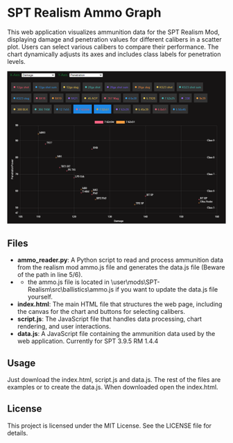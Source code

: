 # SPT Realism Ammo Graph
This web application visualizes ammunition data for the SPT Realism Mod, displaying damage and penetration values for different calibers in a scatter plot. Users can select various calibers to compare their performance. The chart dynamically adjusts its axes and includes class labels for penetration levels.

![Screenshot of the Ammo Graph](img/Example1.png)
## Files

- **ammo_reader.py**: A Python script to read and process ammunition data from the realism mod ammo.js file and generates the data.js file (Beware of the path in line 5/6).
- - the ammo.js file is located in \user\mods\SPT-Realism\src\ballistics\ammo.js if you want to update the data.js file yourself.
- **index.html**: The main HTML file that structures the web page, including the canvas for the chart and buttons for selecting calibers.
- **script.js**: The JavaScript file that handles data processing, chart rendering, and user interactions.
- **data.js**: A JavaScript file containing the ammunition data used by the web application. Currently for SPT 3.9.5 RM 1.4.4

## Usage
Just download the index.html, script.js and data.js. The rest of the files are examples or to create the data.js.
When downloaded open the index.html.

## License

This project is licensed under the MIT License. See the LICENSE file for details.
